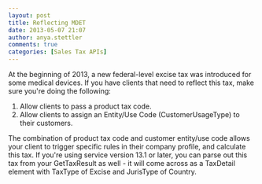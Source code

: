 ```yaml
---
layout: post
title: Reflecting MDET
date: 2013-05-07 21:07
author: anya.stettler
comments: true
categories: [Sales Tax APIs]
---
```

At the beginning of 2013, a new federal-level excise tax was introduced for some medical devices. If you have clients that need to reflect this tax, make sure you're doing the following:
1. Allow clients to pass a product tax code.
2. Allow clients to assign an Entity/Use Code (CustomerUsageType) to their customers.

The combination of product tax code and customer entity/use code allows your client to trigger specific rules in their company profile, and calculate this tax. If you're using service version 13.1 or later, you can parse out this tax from your GetTaxResult as well - it will come across as a TaxDetail element with TaxType of Excise and JurisType of Country.
